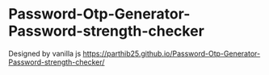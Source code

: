 # Password-Otp-Generator-Password-strength-checker
Designed by vanilla js
https://parthib25.github.io/Password-Otp-Generator-Password-strength-checker/
